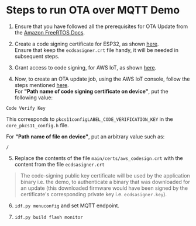 # Steps to run OTA over MQTT Demo

1. Ensure that you have followed all the prerequisites for OTA Update from the [Amazon FreeRTOS Docs](https://docs.aws.amazon.com/freertos/latest/userguide/ota-prereqs.html).

2. Create a code signing certificate for ESP32, as shown [here](https://docs.aws.amazon.com/freertos/latest/userguide/ota-code-sign-cert-esp.html).  
Ensure that keep the `ecdsasigner.crt` file handy, it will be needed in subsequent steps.

3. Grant access to code signing, for AWS IoT, as shown [here](https://docs.aws.amazon.com/freertos/latest/userguide/code-sign-policy.html).

4. Now, to create an OTA update job, using the AWS IoT console, follow the steps mentioned [here](https://docs.aws.amazon.com/freertos/latest/userguide/ota-console-workflow.html).  
For **"Path name of code signing certificate on device"**, put the following value:
```
Code Verify Key
```
This corresponds to `pkcs11configLABEL_CODE_VERIFICATION_KEY` in the `core_pkcs11_config.h` file.  

For **"Path name of file on device"**, put an arbitrary value such as:
```
/
```

5. Replace the contents of the file `main/certs/aws_codesign.crt` with the content from the file `ecdsasigner.crt` 

> The code-signing public key certificate will be used by the application binary i.e. the demo, to authenticate a binary that was downloaded for an update (this downloaded firmware would have been signed by the certificate's corresponding private key i.e. `ecdsasigner.key`). 

6. `idf.py menuconfig` and set MQTT endpoint.

7. `idf.py build flash monitor`